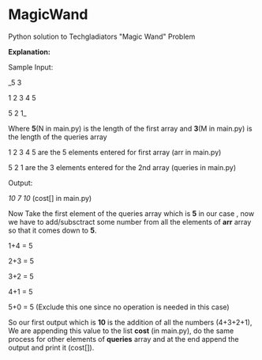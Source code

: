 # MagicWand
Python solution to Techgladiators "Magic Wand" Problem


**Explanation:**

Sample Input:

_5 3

1 2 3 4 5

5 2 1_

Where **5**(N in main.py) is the length of the first array and **3**(M in main.py) is the length of the queries array

1 2 3 4 5 are the 5 elements entered for first array (arr in main.py)

5 2 1 are the 3 elements entered for the 2nd array (queries in main.py)

Output:

_10 7 10_  (cost[] in main.py)

Now
Take the first element of the queries array which is **5** in our case , now we have to add/subsctract some number from all the elements of **arr** array so that it comes down to **5**.

1+4 = 5

2+3 = 5

3+2 = 5 

4+1 = 5

5+0 = 5  (Exclude this one since no operation is needed in this case)

So our first output which is **10** is the addition of all the numbers (4+3+2+1), We are appending this value to the list **cost** (in main.py), do the same process for other elements of **queries** array and at the end append the output and print it (cost[]).
